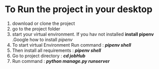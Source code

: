 # To Run the project in your desktop

1. download or clone the project 
2. go to the project folder 
3. start your virtual environment. If you hav not installed **install pipenv** .Google how to install *pipenv*
4. To start virtual Environment Run command :   ***pipenv shell***
5. Then install all requirements :   ***pipenv shell***
6. Go to project directory :   ***cd jobHub***
7. Run command :  ***python manage.py runserver***
